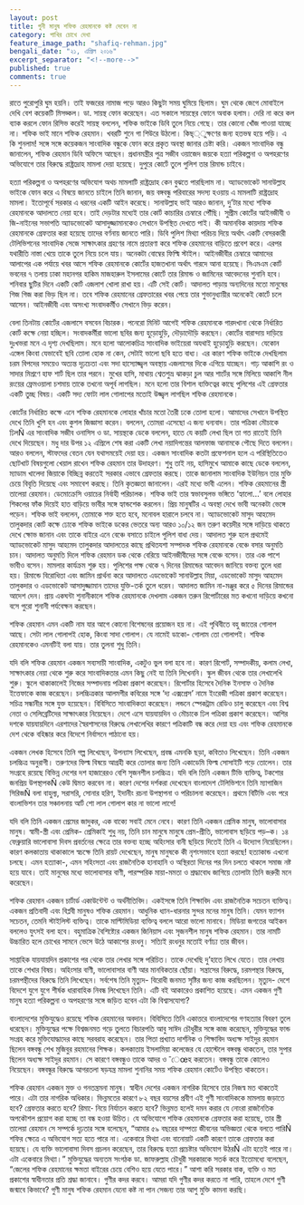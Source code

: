 ```yaml
---
layout: post
title: গুনী মানুষ শফিক রেহমানকে কষ্ট দেবেন না
category: পাখির চোখে দেখা
feature_image_path: "shafiq-rehman.jpg"
bengali_date: "২১, এপ্রিল ২০১৬"
excerpt_separator: "<!--more-->"
published: true
comments: true
---
```


রাতে পুরোপুরি ঘুম হয়নি। তাই ফজরের নামাজ পড়ে আরও কিছুটা সময় ঘুমিয়ে ছিলাম। ঘুম থেকে জেগে মোবাইলে দেখি বেশ কয়েকটি মিসড্কল। ডা. সায়ন্থ ফোন করেছেন। এত সকালে সায়ন্থের ফোনে অবাক হলাম। দেরি না করে কল ব্যাক করলে ফোন রিসিভ করেই সায়ন্থ বললেন, শফিক ভাইকে ডিবি তুলে নিয়ে গেছে। তার কোনো খোঁজ পাওয়া যাচ্ছে না। <!--more-->শফিক ভাই মানে শফিক রেহমান। খবরটি শুনে গা শিউরে উঠলো। কিছ্্ুক্ষণের জন্য হতভম্ব হয়ে পড়ি। এ কি শুনলাম! সঙ্গে সঙ্গে কয়েকজন সাংবাদিক বন্ধুকে ফোন করে প্রকৃত অবস্থা জানার চেষ্টা করি। একজন সাংবাদিক বন্ধু জানালেন, শফিক রেহমান ডিবি অফিসে আছেন। প্রধানমন্ত্রীর পুত্র সজীব ওয়াজেদ জয়কে হত্যা পরিকল্পনা ও অপহরণের অভিযোগে তার বিরুদ্ধে রাষ্ট্রদ্রোহ মামলা দেয়া হয়েছে। দুপুরে কোর্টে তুলে পুলিশ তার রিমান্ড চাইবে।

হত্যা পরিকল্পনা ও অপহরণের অভিযোগ অথচ মামলাটি রাষ্ট্রদ্রোহ কেন বুঝতে পারছিলাম না। অ্যাডভোকেট সানাউল্লাহ ভাইকে ফোন করে এ বিষয়ে জানতে চাইলে তিনি জানান, জয় বঙ্গবন্ধু পরিবারের সদস্য হওয়ায় এ মামলাটি রাষ্ট্রদ্রোহ মামলা। ইতোপূর্বে সরকার এ ধরনের একটি আইন করেছে। সানাউল্লাহ ভাই আরও জানান, দু’টার মধ্যে শফিক রেহমানকে আদালতে নেয়া হবে। তাই দেড়টার মধ্যেই তার কোর্ট কাচারির চেম্বারে পৌঁছি। সুপ্রীম কোর্টের আইনজীবী ও জি-নাইনের সভাপতি অ্যাডভোকেট আসাদুজ্জামানকেও সেখানে উপস্থিত দেখতে পাই। কী অমানবিক কায়দায় শফিক রেহমানকে গ্রেফতার করা হয়েছে তাদের বর্ণনায় জানতে পারি। ডিবি পুলিশ মিথ্যা পরিচয় দিয়ে অর্থাৎ একটি বেসরকারী টেলিভিশনের সাংবাদিক সেজে সাক্ষাৎকার গ্রহণের নামে প্রতারণা করে শফিক রেহমানের বাড়িতে প্রবেশ করে। এরপর যথারীতি নাস্তা খেয়ে তাকে তুলে নিয়ে চলে যায়। অনেকটা বোম্বের ফিল্মি স্টাইল। আইনজীবীর চেম্বারে আমাদের আলাপের এক পর্যায়ে খবর আসে শফিক রেহমানকে কোর্টের হাজতখানা অর্থাৎ গারদে আনা হয়েছে। সিএমএম কোর্ট ভবনের ৭ তলায় ঢাকা মহানগর হাকিম মাজহারুল ইসলামের কোর্টে তার রিমান্ড ও জামিনের আবেদনের শুনানি হবে। শনিবার ছুটির দিনে একটি কোর্ট এজলাশ খোলা রাখা হয়। এটি সেই কোর্ট। আদালত পাড়ায় অন্যদিনের মতো মানুষের গিজ গিজ করা ভিড় ছিল না। তবে শফিক রেহমানের গ্রেফতারের খবর পেয়ে তার শুভানুধ্যায়ীর অনেকেই কোর্টে চলে আসেন। আইনজীবী এবং অসংখ্য সংবাদকর্মীও সেখানে ভিড় করেন।

বেলা তিনটায় কোর্টের এজলাসে বসবেন বিচারক। পনেরো মিনিট আগেই শফিক রেহমানকে গারদখানা থেকে নির্ধারিত কোর্ট কক্ষে নেয়া হচ্ছিল। সংবাদকর্মীরা ভালো ছবির জন্য হুড়োহুড়ি, দৌড়াদৌড়ি করছেন। কোর্টের বারান্দায় দাড়িয়ে দুঃখভরা মনে এ দৃশ্য দেখছিলাম। মনে হলো আলোকচিত্র সাংবাদিক ভাইয়েরা অযথাই হুড়োহুড়ি করছেন। যেকোন এঙ্গেল কিংবা যেভাবেই ছবি তোলা হোক না কেন, সেটাই ভালো ছবি হতে বাধ্য। এর কারণ শফিক ভাইকে দেখছিলাম চরম বিপদের সময়েও অত্যন্ত দৃঢ়চেতা এবং সদা হাস্যোজ্জ্বল অবস্থায় এজলাসের দিকে এগিয়ে যাচ্ছেন। গাঢ় আকাশি রং ও সাদার মিশ্রণে হাফ শার্ট ছিল তার পরনে। মুখের হাসি, মাথায় শ্বেতশুভ্র ঝাকড়া চুল আর শার্টের সঙ্গে মিলিয়ে আকাশি নীল রংয়ের ফ্রেমওয়ালা চশমায় তাকে তখনো অপূর্ব লাগছিল। মনে হলো তার বিশাল ব্যক্তিত্বের কাছে পুলিশের এই গ্রেফতার একটি তুচ্ছ বিষয়। একটি সদ্য ফোটা লাল গোলাপের মতোই উজ্জ্বল লাগছিল শফিক রেহমানকে।

কোর্টের নির্ধারিত কক্ষে এনে শফিক রেহমানকে লোহার খাঁচার মতো তৈরী ঢকে তোলা হলো। আমাদের সেখানে উপস্থিত দেখে তিনি খুশি হন এবং কুশল জিজ্ঞাসা করেন। বললেন, তোমরা এসেছো এ জন্য ধন্যবাদ। তার পত্রিকা মৌচাকে ঢিলÑ এর সাংবাদিক সজীব ওনাসিস ও ডা. সায়ন্থকে ডেকে বললেন, হাতে যে কয়টি লেখা ছিল তা গত রাতেই তিনি দেখে দিয়েছেন। মধু দার উপর ১২ এপ্রিলে শেষ করা একটি লেখা নয়াদিগন্তের আলফাজ আনামকে পৌছে দিতে বললেন। আরও বললেন, স্টাফদের বেতন যেন যথাসময়েই দেয়া হয়। একজন সাংবাদিক কতটা প্রফেশনাল হলে এ পরিস্থিতিতেও ছোটখাট বিষয়গুলো খেয়াল রাখেন শফিক রেহমান তার উদাহরণ। শুধু তাই নয়, হাসিমুখে আমাকে কাছে ডেকে বললেন, ম্যাডাম খালেদা জিয়াকে বিচ্ছিন্ন করতেই সরকার এভাবে গ্রেফতার করছে। তাকে জানালাম সাংবাদিক ইউনিয়ন তার মুক্তি চেয়ে বিবৃতি দিয়েছে এবং সমাবেশ করছে। তিনি কৃতজ্ঞতা জানালেন। এরই মধ্যে ভাবী এলেন। শফিক রেহমানের স্ত্রী তালেয়া রেহমান। ডেমোক্রেসি ওয়াচের নির্বাহী পরিচালক। শফিক ভাই তার স্বভাবসুলভ ভঙ্গিতে ‘হ্যালো...’ বলে লোহার শিকলের ফাঁক দিয়েই হাত বাড়িয়ে ভাবীর সঙ্গে হ্যান্ডশেক করলেন। প্রিয় মানুষটির এ অবস্থা দেখে ভাবী অনেকটা ভেঙ্গে পড়েন। শফিক ভাই বললেন, তোমাকে শক্ত হতে হবে, মনোবল হারালে চলবে না।
অ্যাডভোকেট মাসুদ আহমেদ তালুকদার কোর্ট কক্ষে ঢোকে শফিক ভাইকে ডকের ভেতরে অন্য আরও ১০/১২ জন তরুণ কয়েদীর সঙ্গে দাড়িয়ে থাকতে দেখে ক্ষোভ জানান এবং তাকে বাইরে এনে বেঞ্চে বসাতে চাইলে পুলিশ বাধা দেয়। আদালত শুরু হলে প্রথমেই অ্যাডভোকেট মাসুদ আহমেদ তালুকদার আদালতের কাছে প্রথিতযশা সম্পাদক শফিক রেহমানকে বেঞ্চে বসার অনুমতি চান। আদালত অনুমতি দিলে শফিক রেহমান ডক থেকে বেরিয়ে আইনজীবীদের সঙ্গে বেঞ্চে বসেন। তার এক পাশে ভাবীও বসেন। মামলার কার্যক্রম শুরু হয়। পুলিশের পক্ষ থেকে ৭ দিনের রিমান্ডের আবেদন জানিয়ে বক্তব্য তুলে ধরা হয়। রিমান্ডে বিরোধিতা এবং জামিন প্রার্থনা করে আদালতে এডভোকেট সানাউল্লাহ মিয়া, এডভোকেট মাসুদ আহমেদ তালুকদার ও এডভোকেট আসাদুজ্জামান তাদের যুক্তি-তর্ক তুলে ধরেন। আদালত জামিন না-মঞ্জুর করে ৫ দিনের রিমান্ডের আদেশ দেন। প্রায় একঘন্টা শুনানীকালে শফিক রেহমানকে দেখলাম একজন তরুন রিপোর্টারের মত কখনো দাড়িয়ে কখনো বসে পুরো শুনানী পর্যবেক্ষন করছেন।

শফিক রেহমান এমন একটি নাম যার আগে কোনো বিশেষনের প্রয়োজন হয় না। এই পৃথিবীতে বহু জাতের গোলাপ আছে। সেটা লাল গোলাপই হোক, কিংবা সাদা গোলাপ। যে নামেই ডাকো- গোলাম তো গোলাপই। শফিক রেহমানকেও এমনটিই বলা যায়। তার তুলনা শুধু তিনি।

যদি বলি শফিক রেহমান একজন সব্যসাচী সাংবাদিক, একটুও ভুল বলা হবে না। কারণ রিপোর্ট, সম্পাদকীয়, কলাম লেখা, সাক্ষাৎকার নেয়া থেকে শুরু করে সাংবাদিকতার এমন কিছু নেই যা তিনি লিখেননি। স্কুল জীবন থেকে তার লেখালেখি শুরু। স্কুলে থাকাকালেই নিজের সম্পাদনায় পত্রিকা প্রকাশ করেছেন। রিপোর্টার হিসেবে দৈনিক ইনসাফ ও দৈনিক ইত্তেফাকে কাজ করেছেন। চলচ্চিত্রকার আলমগীর কবিরের সঙ্গে ‘দ্য এক্সপ্রেস’ নামে ইংরেজী পত্রিকা প্রকাশ করেছেন। সচিত্র সন্ধানীর সঙ্গে যুক্ত হয়েছেন। বিবিসিতে সাংবাদিকতা করেছেন। লন্ডনে স্পেকট্রাম রেডিও চালু করেছেন এবং বিশ্ব নেতা ও সেলিব্রেটিদের সাক্ষাৎকার নিয়েছেন। দেশে এসে যায়যায়দিন ও মৌচাকে ঢিল পত্রিকা প্রকাশ করেছেন। আশির দশকে যায়যায়দিনে এরশাদের স্বৈরশাসনের বিরুদ্ধে লেখালেখির কারণে পত্রিকাটি বন্ধ করে দেয়া হয় এবং শফিক রেহমানকে দেশ থেকে বহিষ্কার করে বিদেশে নির্বাসনে পাঠানো হয়।

একজন লেখক হিসেবে তিনি গল্প লিখেছেন, উপন্যাস লিখেছেন, প্রবন্ধ এমনকি ছড়া, কবিতাও লিখেছেন। তিনি একজন চলচ্চিত্র অনুরাগী। তরুণদের ফিল্ম বিষয়ে আগ্রহী করে তোলার জন্য তিনি একাডেমি ফিল্ম সোসাইটি গড়ে তোলেন। তার সংগ্রহে রয়েছে বিভিন্ন দেশের দশ হাজারেরও বেশি সৃজনশীল চলচ্চিত্র।
যদি বলি তিনি একজন টিভি ব্যক্তিত্ব, টকশোর জনপ্রিয় উপস্থাপকÑ কেউ দ্বিমত করবেন না। কারণ দেশের দর্শকরা দেখেছেন বাংলাদেশ টেলিভিশনে তিনি ম্যাগাজিন সিরিজÑ বলা বাহুল্য, সরাসরি, সোনার হরিণ, ইদানীং রচনা উপস্থাপনা ও পরিচালনা করেছেন। প্রথমে বিটিভি এবং পরে বাংলাভিশন তার সঞ্চালনায় আর্ট শো লাল গোলাপ কার না ভালো লাগে!

যদি বলি তিনি একজন প্রেমের জাদুকর, এক বাক্যে সবাই মেনে নেবে। কারণ তিনি একজন প্রেমিক মানুষ, ভালোবাসার মানুষ। স্বামী-স্ত্রী এবং প্রেমিক- প্রেমিকাই শুধু নয়, তিনি চান মানুষে মানুষে প্রেম-প্রীতি, ভালোবাস ছড়িয়ে পড়–ক। ১৪ ফেব্রুয়ারি ভালোবাসা দিবস প্রবর্তনের ক্ষেত্রে তার বক্তব্য হচ্ছে অহিংসার বানী ছড়িয়ে দিতেই তিনি এ উদ্যোগ নিয়েছিলেন। কারণ কলকাতায় থাকাকালে স্বচক্ষে তিনি রায়ট দেখেছেন, মানুষ মানুষকে কী নৃশংসভাবে হত্যা করছে! হত্যাকান্ড এখনো চলছে। এমন হত্যাকা-, এমন সহিংসতা এবং রাজনৈতিক হানাহানি ও অস্থিরতা দিনের পর দিন চলতে থাকলে সমাজ নষ্ট হয়ে যাবে। তাই মানুষের মধ্যে ভালোবাসার বাণী, পারস্পরিক মায়া-মমতা ও শ্রদ্ধাবোধ জাগিয়ে তোলাটা তিনি জরুরী মনে করেছেন।

শফিক রেহমান একজন চার্টার্ড একাউন্টেন্ট ও অর্থনীতিবিদ। একইসঙ্গে তিনি শিক্ষাবিদ এবং রাজনৈতিক সচেতন ব্যক্তিত্ব। একজন প্রতিবাদী এবং বিপ্লবী মানুষও শফিক রেহমান। আধুনিক ধ্যান-ধারনার সুন্দর মনের মানুষ তিনি। যেমন ফ্যাশন সচেতন, তেমনি স্টাইলিস্ট ব্যক্তিত্ব। তাকে মাল্টিমিডিয়া ব্যক্তিত্ব বললে আরো ভালো মানাবে। মিডিয়া জগতের আইকন বললেও যুৎসই বলা হবে। বহুমাত্রিক বৈশিষ্ট্যের একজন জিনিয়াস এবং সৃজনশীল মানুষ শফিক রেহমান। তার নামটি উচ্চারিত হলে চোখের সামনে ভেসে উঠে আকাশের রংধনু। সত্যিই রংধনুর মতোই বর্ণাঢ্য তার জীবন।

সাপ্তাহিক যায়যায়দিন প্রকাশের পর থেকে তার লেখার সঙ্গে পরিচিত। তাকে দেখেছি দু’হাতে লিখে যেতে। তার লেখায় তাকে শেখার বিষয়। অহিংসার বাণী, ভালোবাসার বাণী আর মানবিকতার ছোঁয়া। সন্ত্রাসের বিরুদ্ধে, চরমপন্থার বিরুদ্ধে, চরমপন্থীদের বিরুদ্ধে তিনি লিখেছেন। সর্বশেষ তিনি মৃত্যুদ- বিরোধী জনমত সৃষ্টির জন্য কাজ করছিলেন। মৃত্যুদ- দেশে বিদেশে যুগে যুগে শীর্ষক ধারাবাহিক নিবন্ধ লিখেছেন তিনি। এটি বই আকারেও প্রকাশিত হয়েছে। এমন একজন গুণী মানুষ হত্যা পরিকল্পনা ও অপহরণের সঙ্গে জড়িত হবেন এটা কি বিশ্বাসযোগ্য?

বাংলাদেশের মুক্তিযুদ্ধেও রয়েছে শফিক রেহমানের অবদান। বিবিসিতে তিনি একাত্তরে বাংলাদেশের গণহত্যার বিবরণ তুলে ধরেছেন। মুক্তিযুদ্ধের পক্ষে বিশ্বজনমত গড়ে তুলতে বিচারপতি আবু সাঈদ চৌধুরীর সঙ্গে কাজ করেছেন, মুক্তিযুদ্ধের ফান্ড সংগ্রহ করে মুক্তিযোদ্ধাদের কাছে সরবরাহ করেছেন। তার পিতা প্রখ্যাত দার্শনিক ও শিক্ষাবিদ অধ্যক্ষ সাইদুর রহমান ছিলেন বঙ্গবন্ধু শেখ মুজিবুর রহমানের শিক্ষক। কলকাতায় ইসলামিয়া কলেজের যে হোস্টেলে বঙ্গবন্ধু থাকতেন, তার সুপার ছিলেন অধ্যক্ষ সাইদুর রহমান। সে কারণে বঙ্গবন্ধুও তাকে আদর ও ¯েœহ করতেন। বঙ্গবন্ধু তাকে কোলেও নিয়েছেন। বঙ্গবন্ধুর বিরুদ্ধে আগরতলা ষড়যন্ত্র মামলা শুনানির সময় শফিক রেহমান কোর্টেও উপস্থিত থাকতেন।

শফিক রেহমান একজন মুক্ত ও গনতন্ত্রমনা মানুষ। স্বাধীন দেশের একজন নাগরিক হিসেবে তার নিজস্ব মত থাকতেই পারে। এটা তার নাগরিক অধিকার। ভিন্নমতের কারণে ৮২ বছর বয়সের প্রবীণ এই গুণী সাংবাদিককে মামলায় জড়াতে হবে? গ্রেফতার করতে হবে? রিমা-ে নিয়ে নির্যাতন করতে হবে? ভিন্নমত হলেই দমন করার যে নোংরা রাজনৈতিক অপকৌশল প্রয়োগ করা হচ্ছে তা বন্ধ হওয়া উচিত। যে অভিযোগে শফিক রেহমানকে গ্রেফতার করা হয়েছে, তার স্ত্রী তালেয়া রেহমান সে সম্পর্কে দৃঢ়তার সঙ্গে বলেছেন, “আমার ৫৯ বছরের দাম্পত্য জীবনের অভিজ্ঞতা থেকে বলতে পারিÑ শফির ক্ষেত্রে এ অভিযোগ সত্য হতে পারে না। একেবারে মিথ্যা এবং বানোয়াট একটি কারণে তাকে গ্রেফতার করা হয়েছে। যে ব্যক্তি ভালোবাসা দিবস প্রচলন করেছেন, তার বিরুদ্ধে হত্যা প্রচেষ্টার অভিযোগ উঠরÑ এটা হতেই পারে না। এটা একেবারে মিথ্যা।” মুক্তিযুদ্ধের অন্যতম সংগঠক ডা. জাফরুল্লাহ চৌধুরী সরকারকে সতর্ক করে ইতোমধ্যে বলেছেন, “জেলের শফিক রেহমানের ক্ষমতা বাইরের চেয়ে বেশিও হয়ে যেতে পারে।” আশা করি সরকার বাক, ব্যক্তি ও মত প্রকাশের স্বাধীনতার প্রতি শ্রদ্ধা জানাবে। গুণীর কদর করবে। আমরা যদি গুণীর কদর করতে না পারি, তাহলে দেশে গুণী জন্মাবে কিভাবে? গুণী মানুষ শফিক রেহমান যেনো কষ্ট না পান সেজন্য তার আশু মুক্তি কামনা করছি।
